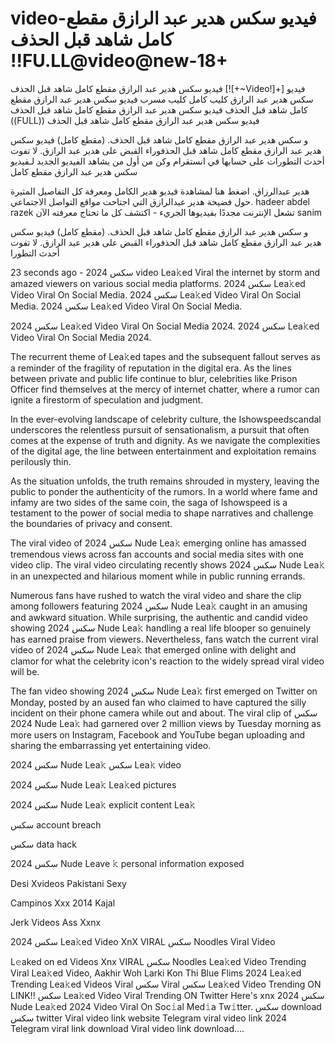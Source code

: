 # video-فيديو سكس هدير عبد الرازق مقطع كامل شاهد قبل الحذف !!FU.LL@video@new-18+


فيديو سكس هدير عبد الرازق مقطع كامل شاهد قبل الحذف [![+~Video!]+] فيديو سكس هدير عبد الرازق كليب كامل كليب مسرب فيديو سكس هدير عبد الرازق مقطع كامل شاهد قبل الحذف فيديو سكس هدير عبد الرازق مقطع كامل شاهد قبل الحذف ((FULL)) فيديو سكس هدير عبد الرازق مقطع كامل شاهد قبل الحذف







و سكس هدير عبد الرازق مقطع كامل شاهد قبل الحذف. (مقطع كامل) فيديو سكس هدير عبد الرازق مقطع كامل شاهد قبل الحذفوراء القبض على هدير عبد الرازق. لا تفوت أحدث التطورات على حسابها في انستقرام وكن من أول من يشاهد الفيديو الجديد لـفيديو سكس هدير عبد الرازق مقطع كامل



هدير عبدالرزاق. اضغط هنا لمشاهدة فيديو هدير الكامل ومعرفة كل التفاصيل المثيرة حول فضيحة هدير عبدالرازق التي اجتاحت مواقع التواصل الاجتماعي. hadeer abdel razek تشعل الإنترنت مجددًا بفيديوها الجريء - اكتشف كل ما تحتاج معرفته الآن sanim



و سكس هدير عبد الرازق مقطع كامل شاهد قبل الحذف. (مقطع كامل) فيديو سكس هدير عبد الرازق مقطع كامل شاهد قبل الحذفوراء القبض على هدير عبد الرازق. لا تفوت أحدث التطورا









23 seconds ago -  سكس 2024 video Lea𝚔ed Viral the internet by storm and amazed viewers on various social media platforms.  سكس 2024 Lea𝚔ed Video Viral On Social Media.  سكس 2024 Lea𝚔ed Video Viral On Social Media.  سكس 2024 Lea𝚔ed Video Viral On Social Media.

 سكس 2024 Lea𝚔ed Video Viral On Social Media 2024.  سكس 2024 Lea𝚔ed Video Viral On Social Media 2024.

The recurrent theme of Lea𝚔ed tapes and the subsequent fallout serves as a reminder of the fragility of reputation in the digital era. As the lines between private and public life continue to blur, celebrities like Prison Officer find themselves at the mercy of internet chatter, where a rumor can ignite a firestorm of speculation and judgment.

In the ever-evolving landscape of celebrity culture, the Ishowspeedscandal underscores the relentless pursuit of sensationalism, a pursuit that often comes at the expense of truth and dignity. As we navigate the complexities of the digital age, the line between entertainment and exploitation remains perilously thin.



As the situation unfolds, the truth remains shrouded in mystery, leaving the public to ponder the authenticity of the rumors. In a world where fame and infamy are two sides of the same coin, the saga of Ishowspeed is a testament to the power of social media to shape narratives and challenge the boundaries of privacy and consent.







The viral video of  سكس 2024 Nude Lea𝚔 emerging online has amassed tremendous views across fan accounts and social media sites with one video clip. The viral video circulating recently shows  سكس 2024 Nude Lea𝚔 in an unexpected and hilarious moment while in public running errands.







Numerous fans have rushed to watch the viral video and share the clip among followers featuring  سكس 2024 Nude Lea𝚔 caught in an amusing and awkward situation. While surprising, the authentic and candid video showing  سكس 2024 Nude Lea𝚔 handling a real life blooper so genuinely has earned praise from viewers. Nevertheless, fans watch the current viral video of  سكس 2024 Nude Lea𝚔 that emerged online with delight and clamor for what the celebrity icon's reaction to the widely spread viral video will be.





The fan video showing  سكس 2024 Nude Lea𝚔 first emerged on Twitter on Monday, posted by an aused fan who claimed to have captured the silly incident on their phone camera while out and about. The viral clip of  سكس 2024 Nude Lea𝚔 had garnered over 2 million views by Tuesday morning as more users on Instagram, Facebook and YouTube began uploading and sharing the embarrassing yet entertaining video.





 سكس 2024 Nude Lea𝚔  سكس Lea𝚔 video



 سكس 2024 Nude Lea𝚔 Lea𝚔ed pictures



 سكس 2024 Nude Lea𝚔 explicit content Lea𝚔



 سكس account breach



 سكس data hack



 سكس 2024 Nude Leave 𝚔 personal information exposed



Desi Xvideos Pakistani Sexy



Campinos Xxx 2014 Kajal



Jerk Videos Ass Xxnx



 سكس 2024 Lea𝚔ed Video XnX VIRAL  سكس Noodles Viral Video



L𝚎aked on ed Videos Xnx VIRAL  سكس Noodles Lea𝚔ed Video Trending Viral Lea𝚔ed Video, Aakhir Woh Larki Kon Thi Blue Flims 2024 Lea𝚔ed Trending Lea𝚔ed Videos Viral  سكس Viral  سكس Lea𝚔ed Video Trending ON LINK!!  سكس Lea𝚔ed Video Viral Trending ON Twitter Here's xnx  سكس 2024 Nude Lea𝚔ed 2024 Video Viral On Soc𝚒al Med𝚒a Tw𝚒tter.  سكس download  سكس twitter Viral video link website Telegram viral video link 2024 Telegram viral link download Viral video link download....




